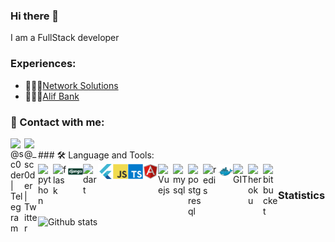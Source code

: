 ### Hi there 👋
I am a FullStack developer
<!--
**sc0der/sc0der** is a ✨ _special_ ✨ repository because its `README.md` (this file) appears on your GitHub profile.

Here are some ideas to get you started:

- 🔭 I’m currently working on ...
- 🌱 I’m currently learning ...
- 👯 I’m looking to collaborate on ...
- 🤔 I’m looking for help with ...
- 💬 Ask me about ...
- 📫 How to reach me: ...
- 😄 Pronouns: ...
- ⚡ Fun fact: ...
-->
### Experiences:
- 👨🏻‍💻[Network Solutions](http://nets.tj)
- 👨🏻‍💻[Alif Bank](http://alif.tj)

### 📱 Contact with me:

[<img align="left" alt="@sc0der | Telegram" width="22px" src="https://cdn.jsdelivr.net/npm/simple-icons@3.5.0/icons/telegram.svg" />](https://t.me/sc0der/)
[<img align="left" alt="@_sc0der | Twitter" width="22px" src="https://cdn.jsdelivr.net/npm/simple-icons@3.5.0/icons/twitter.svg" />](https://twitter.com/_sc0der)

<br />
### 🛠 Language and Tools:
<br />
<img align="left" alt="python" width="24px" src="https://github.com/devicons/devicon/blob/master/icons/python/python-original-original.svg"/>
<img align="left" alt="flask" width="24px" src="https://github.com/devicons/devicon/blob/master/icons/flask/flask-original-original.svg"/>
<img align="left" alt="django" width="24px" src="https://github.com/devicons/devicon/blob/master/icons/django/django-original.svg" />

<img align="left" alt="dart" width="24px" src="https://github.com/devicons/devicon/blob/master/icons/dart/dart-original-original.svg"/>
<img align="left" alt="flutter" width="24px" src="https://github.com/devicons/devicon/blob/master/icons/flutter/flutter-original.svg"/>

<img align="left" alt="JS" width="24px" src="https://github.com/devicons/devicon/blob/master/icons/javascript/javascript-original.svg" />
<img align="left" alt="TS" width="24px" src="https://github.com/devicons/devicon/blob/master/icons/typescript/typescript-original.svg" />
<img align="left" alt="Angular" width="24px" src="https://github.com/devicons/devicon/blob/master/icons/angularjs/angularjs-original.svg" />
<img align="left" alt="Vuejs" width="24px" src="https://github.com/devicons/devicon/blob/master/icons/vuejs/vuejs-original-original.svg" />


<img align="left" alt="mysql" width="24px" src="https://github.com/devicons/devicon/blob/master/icons/mysql/mysql-original-original.svg"/>
<img align="left" alt="postgresql" width="24px" src="https://github.com/devicons/devicon/blob/master/icons/postgresql/postgresql-original-original.svg"/>

<img align="left" alt="redis" width="24px" src="https://github.com/devicons/devicon/blob/master/icons/redis/redis-original-original.svg" />
<img align="left" alt="docker" width="24px" src="https://github.com/devicons/devicon/blob/master/icons/docker/docker-original.svg" />
<img align="left" alt="GIT" width="24px" src="https://upload.wikimedia.org/wikipedia/commons/thumb/3/3f/Git_icon.svg/1024px-Git_icon.svg.png"/>
<img align="left" alt="heroku" width="24px" src="https://github.com/devicons/devicon/blob/master/icons/heroku/heroku-original-original.svg"/>
<img align="left" alt="bitbucket" width="24px" src="https://github.com/devicons/devicon/blob/master/icons/bitbucket/bitbucket-original-original.svg"/>

<br />

### Statistics

![Github stats](https://github-readme-stats.vercel.app/api?username=sc0der&count_private=false&title_color=007AFF&bg_color=25262B&icon_color=007AFF&show_icons=true&text_color=FFFFFF&include_all_commits=true)
